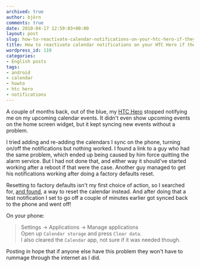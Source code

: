 ```yaml
---
archived: true
author: björn
comments: true
date: 2010-04-17 12:59:03+00:00
layout: post
slug: how-to-reactivate-calendar-notifications-on-your-htc-hero-if-they-stop-working
title: How to reactivate calendar notifications on your HTC Hero if they stop working
wordpress_id: 119
categories:
- English posts
tags:
- android
- calendar
- howto
- htc hero
- notifications
---
```


A couple of months back, out of the blue, my [HTC Hero] stopped notifying me on my upcoming calendar events. It didn't even show upcoming events on the home screen widget, but it kept syncing new events without a problem. 

I tried adding and re-adding the calendars I sync on the phone, turning on/off the notifications but nothing worked. I found a link to a guy who had the same problem, which ended up being caused by him force quitting the alarm service. But I had not done that, and either way it should've started working after a reboot if that were the case. Another guy managed to get his notifications working after doing a factory defaults reset.

Resetting to factory defaults isn't my first choice of action, so I searched for, [and found][link-to-source], a way to reset the calendar instead. And after doing that a test notification I set to go off a couple of minutes earlier got synced back to the phone and went off!

On your phone:
> Settings -> Applications -> Manage applications  
> Open up `Calendar storage` and press `Clear data`.  
> I also cleared the `Calendar` app, not sure if it was needed though. 

Posting in hope that if anyone else have this problem they won't have to rummage through the internet as I did.

[link-to-source]:http://androidforums.com/htc-hero/9828-delete-local-calendar-htc-hero.html#post55710
[HTC Hero]:http://en.wikipedia.org/wiki/HTC_Hero
